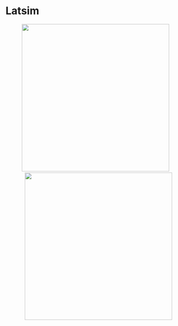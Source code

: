 # Latsim


<p float="left", align="center">
  <img src="https://user-images.githubusercontent.com/49154901/113190011-26c4a480-925c-11eb-947d-e07a9a173c70.png" width="400" />
  &nbsp;&nbsp;&nbsp;
  <img src="https://user-images.githubusercontent.com/49154901/113180001-87e67b00-9250-11eb-99c8-26eca989bf41.png" width="400" /> 
</p>
